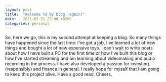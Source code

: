 ```yaml
---
layout: post
title:  "Welcome to my blog, again!"
date:   2021-05-21 22:00 +0200
categories: personal
---
```

So, here we go, this is my second attempt at keeping a blog. So many things have happened since the last time: I've got a job, I've learned a lot of new things and bought a lot of new expensive toys. I can't wait to write posts about how I have built a PC for the first time or how I've built this blog or how I've started streaming and am learning about videomaking and audio recording in the process. I have also developed a passion for investing (responsibly) and finance in general. I really hope for myself that I am going to keep this project alive. Have a good read. Cheers.
